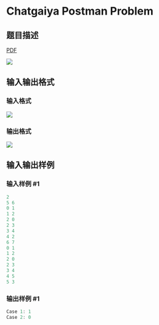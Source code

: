 # Chatgaiya Postman Problem

## 题目描述

[problemUrl]: https://uva.onlinejudge.org/index.php?option=com_onlinejudge&Itemid=8&category=279&page=show_problem&problem=3941

[PDF](https://uva.onlinejudge.org/external/124/p12497.pdf)

![](https://cdn.luogu.com.cn/upload/vjudge_pic/UVA12497/12dda216469463875ff504e4bd7dad2c412a8189.png)

## 输入输出格式

### 输入格式

![](https://cdn.luogu.com.cn/upload/vjudge_pic/UVA12497/88213331bd79bb1fa3dd62ca168c49cf56423378.png)

### 输出格式

![](https://cdn.luogu.com.cn/upload/vjudge_pic/UVA12497/99592b68d7606a69e66bc2e2443cc8db78a8d0e5.png)

## 输入输出样例

### 输入样例 #1

```cpp
2
5 6
0 1
1 2
2 0
2 3
3 4
4 2
6 7
0 1
1 2
2 0
2 3
3 4
4 5
5 3
```


### 输出样例 #1

```cpp
Case 1: 1
Case 2: 0
```



